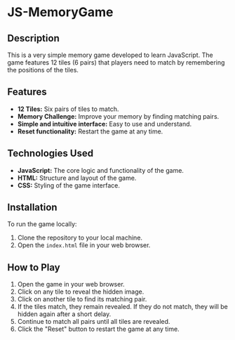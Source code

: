 # JS-MemoryGame

## Description
This is a very simple memory game developed to learn JavaScript. The game features 12 tiles (6 pairs) that players need to match by remembering the positions of the tiles.

## Features
- **12 Tiles:** Six pairs of tiles to match.
- **Memory Challenge:** Improve your memory by finding matching pairs.
- **Simple and intuitive interface:** Easy to use and understand.
- **Reset functionality:** Restart the game at any time.

## Technologies Used
- **JavaScript:** The core logic and functionality of the game.
- **HTML:** Structure and layout of the game.
- **CSS:** Styling of the game interface.

## Installation
To run the game locally:
1. Clone the repository to your local machine.
2. Open the `index.html` file in your web browser.

## How to Play
1. Open the game in your web browser.
2. Click on any tile to reveal the hidden image.
3. Click on another tile to find its matching pair.
4. If the tiles match, they remain revealed. If they do not match, they will be hidden again after a short delay.
5. Continue to match all pairs until all tiles are revealed.
6. Click the "Reset" button to restart the game at any time.
